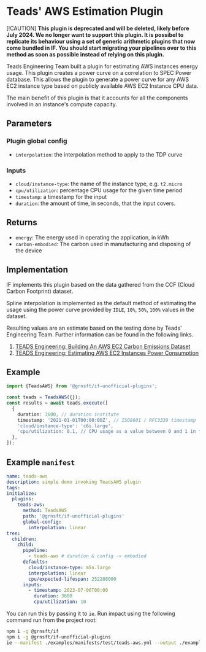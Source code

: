# Teads' AWS Estimation Plugin

[!CAUTION] **This plugin is deprecated and will be deleted, likely before July 2024. We no longer want to support this plugin. It is possibel to replicate its behaviour using a set of generic arithmetic plugins that now come bundled in IF. You should start migrating your pipelines over to this method as soon as possible instead of relying on this plugin.**

Teads Engineering Team built a plugin for estimating AWS instances energy usage. This plugin creates a power curve on a correlation to SPEC Power database. This allows the plugin to generate a power curve for any AWS EC2 instance type based on publicly available AWS EC2 Instance CPU data.

The main benefit of this plugin is that it accounts for all the components involved in an instance's compute capacity.

## Parameters

### Plugin global config

- `interpolation`: the interpolation method to apply to the TDP curve

### Inputs

- `cloud/instance-type`: the name of the instance type, e.g. `t2.micro`
- `cpu/utilization`: percentage CPU usage for the given time period
- `timestamp`: a timestamp for the input
- `duration`: the amount of time, in seconds, that the input covers.

## Returns

- `energy`: The energy used in operating the application, in kWh
- `carbon-embodied`: The carbon used in manufacturing and disposing of the device

## Implementation

IF implements this plugin based on the data gathered from the CCF (Cloud Carbon Footprint) dataset.

Spline interpolation is implemented as the default method of estimating the usage using the power curve provided by `IDLE`, `10%`, `50%`, `100%` values in the dataset.

Resulting values are an estimate based on the testing done by Teads' Engineering Team. Further information can be found in the following links.

1. [TEADS Engineering: Building An AWS EC2 Carbon Emissions Dataset](https://medium.com/teads-engineering/building-an-aws-ec2-carbon-emissions-dataset-3f0fd76c98ac)
2. [TEADS Engineering: Estimating AWS EC2 Instances Power Consumption](https://medium.com/teads-engineering/estimating-aws-ec2-instances-power-consumption-c9745e347959)

## Example

```typescript
import {TeadsAWS} from '@grnsft/if-unofficial-plugins';

const teads = TeadsAWS({});
const results = await teads.execute([
  {
    duration: 3600, // duration institute
    timestamp: '2021-01-01T00:00:00Z', // ISO8601 / RFC3339 timestamp
    'cloud/instance-type': 'c6i.large',
    'cpu/utilization: 0.1, // CPU usage as a value between 0 and 1 in floating point number
  },
]);
```

## Example `manifest`

```yaml
name: teads-aws
description: simple demo invoking TeadsAWS plugin
tags:
initialize:
  plugins:
    teads-aws:
      method: TeadsAWS
      path: '@grnsft/if-unofficial-plugins'
      global-config:
        interpolation: linear
tree:
  children:
    child:
      pipeline:
        - teads-aws # duration & config -> embodied
      defaults:
        cloud/instance-type: m5n.large
        interpolation: linear
        cpu/expected-lifespan: 252288000
      inputs:
        - timestamp: 2023-07-06T00:00
          duration: 3600
          cpu/utilization: 10
```

You can run this by passing it to `ie`. Run impact using the following command run from the project root:

```sh
npm i -g @grnsft/if
npm i -g @grnsft/if-unofficial-plugins
ie --manifest ./examples/manifests/test/teads-aws.yml --output ./examples/outputs/teads-aws.yml
```
